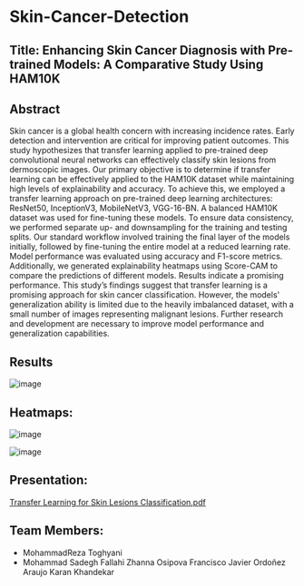 # Skin-Cancer-Detection

## Title: Enhancing Skin Cancer Diagnosis with Pre-trained Models: A Comparative Study Using HAM10K


## Abstract
Skin cancer is a global health concern with increasing incidence rates. Early detection and intervention are critical for improving patient outcomes. This study hypothesizes that transfer learning applied to pre-trained deep convolutional neural networks can effectively classify skin lesions from dermoscopic images. Our primary objective is to determine if transfer learning can be effectively applied to the HAM10K dataset while maintaining high levels of explainability and accuracy. To achieve this, we employed a transfer learning approach on pre-trained deep learning architectures: ResNet50, InceptionV3, MobileNetV3, VGG-16-BN. A balanced HAM10K dataset was used for fine-tuning these models. To ensure data consistency, we performed separate up- and downsampling for the training and testing splits. Our standard workflow involved training the final layer of the models initially, followed by fine-tuning the entire model at a reduced learning rate. Model performance was evaluated using accuracy and F1-score metrics. Additionally, we generated explainability heatmaps using Score-CAM to compare the predictions of different models. Results indicate a promising performance. This study’s findings suggest that transfer learning is a promising approach for skin cancer classification. However, the models' generalization ability is limited due to the heavily imbalanced dataset, with a small number of images representing malignant lesions. Further research and development are necessary to improve model performance and generalization capabilities.

## Results
![image](https://github.com/user-attachments/assets/062aa15e-68ff-4091-b877-40c6153ee938)

## Heatmaps:

![image](https://github.com/user-attachments/assets/ce55a757-0d7b-403a-b2db-aed49ba47b40)

![image](https://github.com/user-attachments/assets/adf33516-4bed-4dc0-bfa9-563295a09085)

## Presentation:

[Transfer Learning for Skin Lesions Classification.pdf](https://github.com/user-attachments/files/16470122/Transfer.Learning.for.Skin.Lesions.Classification.pdf)


## Team Members:
* MohammadReza Toghyani
* Mohammad Sadegh Fallahi
Zhanna Osipova
Francisco Javier Ordoñez Araujo
Karan Khandekar




